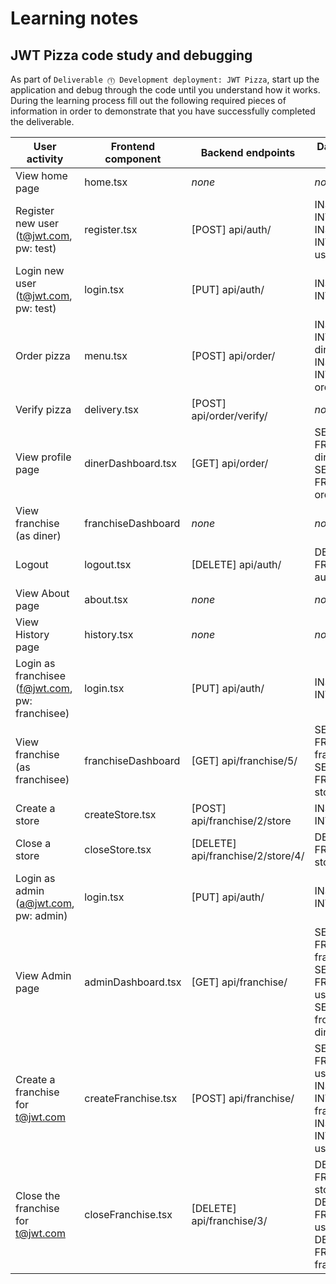 # Learning notes

## JWT Pizza code study and debugging

As part of `Deliverable ⓵ Development deployment: JWT Pizza`, start up the application and debug through the code until you understand how it works. During the learning process fill out the following required pieces of information in order to demonstrate that you have successfully completed the deliverable.

| User activity                                       | Frontend component | Backend endpoints          | Database SQL                                      |
| --------------------------------------------------- | ------------------ | -----------------------    | ------------------------------------------------- |
| View home page                                      | home.tsx           | _none_                     | _none_                                            |
| Register new user<br/>(t@jwt.com, pw: test)         | register.tsx       | [POST] api/auth/           | INSERT INTO user<br/>INSERT INTO userRole         |
| Login new user<br/>(t@jwt.com, pw: test)            | login.tsx          | [PUT] api/auth/            | INSERT INTO auth                                  |
| Order pizza                                         | menu.tsx           | [POST] api/order/          | INSERT INTO dinerOrder<br/>INSERT INTO orderItem  |
| Verify pizza                                        | delivery.tsx       | [POST] api/order/verify/   | _none_                                            |
| View profile page                                   | dinerDashboard.tsx | [GET] api/order/           | SELECT FROM dinerOrder<br/>SELECT FROM orderItem  |
| View franchise<br/>(as diner)                       | franchiseDashboard | _none_                     | _none_                                            |
| Logout                                              | logout.tsx         | [DELETE] api/auth/         | DELETE FROM auth                                  |
| View About page                                     | about.tsx          | _none_                     | _none_                                            |
| View History page                                   | history.tsx        | _none_                     | _none_                                            |
| Login as franchisee<br/>(f@jwt.com, pw: franchisee) | login.tsx          | [PUT] api/auth/            | INSERT INTO auth                                  |
| View franchise<br/>(as franchisee)                  | franchiseDashboard | [GET] api/franchise/5/     | SELECT .. FROM franchise<br/>SELECT .. FROM store |
| Create a store                                      | createStore.tsx    | [POST] api/franchise/2/store      | INSERT INTO store                                 |
| Close a store                                       | closeStore.tsx     | [DELETE] api/franchise/2/store/4/ | DELETE FROM store                                 |
| Login as admin<br/>(a@jwt.com, pw: admin)           | login.tsx          | [PUT] api/auth/            | INSERT INTO auth                                  |
| View Admin page                                     | adminDashboard.tsx | [GET] api/franchise/       | SELECT .. FROM franchise<br/>SELECT .. FROM userRole<br/>SELECT .. from dinerOrder |
| Create a franchise for t@jwt.com                    | createFranchise.tsx| [POST] api/franchise/      | SELECT .. FROM user<br/>INSERT INTO franchise<br/>INSERT INTO userRole |
| Close the franchise for t@jwt.com                   | closeFranchise.tsx | [DELETE] api/franchise/3/  | DELETE FROM store<br/>DELETE FROM userRole<br/>DELETE FROM franchise   |
